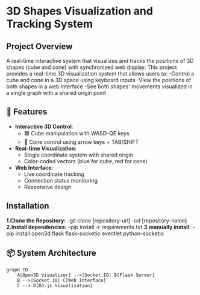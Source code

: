 # 3D Shapes Visualization and Tracking System
## Project Overview
A real-time interactive system that visualizes and tracks the positions of 3D shapes (cube and cone) with synchronized web display.
This project provides a real-time 3D visualization system that allows users to:
-Control a cube and cone in a 3D space using keyboard inputs
-View the positions of both shapes in a web interface
-See both shapes' movements visualized in a single graph with a shared origin point

## 🌟 Features

- **Interactive 3D Control**:
  - 🟦 Cube manipulation with WASD-QE keys
  - 🔺 Cone control using arrow keys + TAB/SHIFT
- **Real-time Visualization**:
  - Single coordinate system with shared origin
  - Color-coded vectors (blue for cube, red for cone)
- **Web Interface**:
  - Live coordinate tracking
  - Connection status monitoring
  - Responsive design
## Installation
**1.Clone the Repository:**
-git clone [repository-url]
-cd [repository-name]
**2.Install dependencies:**
-pip install -r requirements.txt 
**3.manually install:**
-pip install open3d flask flask-socketio eventlet python-socketio
## 📦 System Architecture

```mermaid
graph TD
    A[Open3D Visualizer] -->|Socket.IO| B[Flask Server]
    B -->|Socket.IO| C[Web Interface]
    C --> D[D3.js Visualization]
